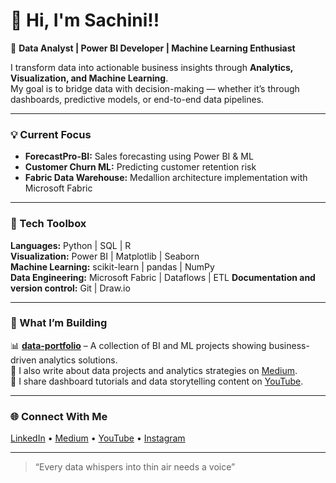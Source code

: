# 👋 Hi, I'm Sachini!!

🚀 **Data Analyst | Power BI Developer | Machine Learning Enthusiast**

I transform data into actionable business insights through **Analytics, Visualization, and Machine Learning**.  
My goal is to bridge data with decision-making — whether it’s through dashboards, predictive models, or end-to-end data pipelines.

---

### 💡 Current Focus
- **ForecastPro-BI:** Sales forecasting using Power BI & ML  
- **Customer Churn ML:** Predicting customer retention risk  
- **Fabric Data Warehouse:** Medallion architecture implementation with Microsoft Fabric  

---

### 🧰 Tech Toolbox
**Languages:** Python | SQL | R  
**Visualization:** Power BI | Matplotlib | Seaborn  
**Machine Learning:** scikit-learn | pandas | NumPy  
**Data Engineering:** Microsoft Fabric | Dataflows | ETL 
**Documentation and version control:** Git | Draw.io

---

### 🧠 What I’m Building
📊 **[data-portfolio](https://github.com/SachiD123/sachini-data-portfolio)** – A collection of BI and ML projects showing business-driven analytics solutions.  
📝 I also write about data projects and analytics strategies on [Medium](https://medium.com/me/stories?tab=posts-published).  
🎥 I share dashboard tutorials and data storytelling content on [YouTube](#).

---

### 🌐 Connect With Me
[LinkedIn](#) • [Medium](https://medium.com/@sachinidjayawardena) • [YouTube](#) • [Instagram](#)

---

> “Every data whispers into thin air needs a voice”
